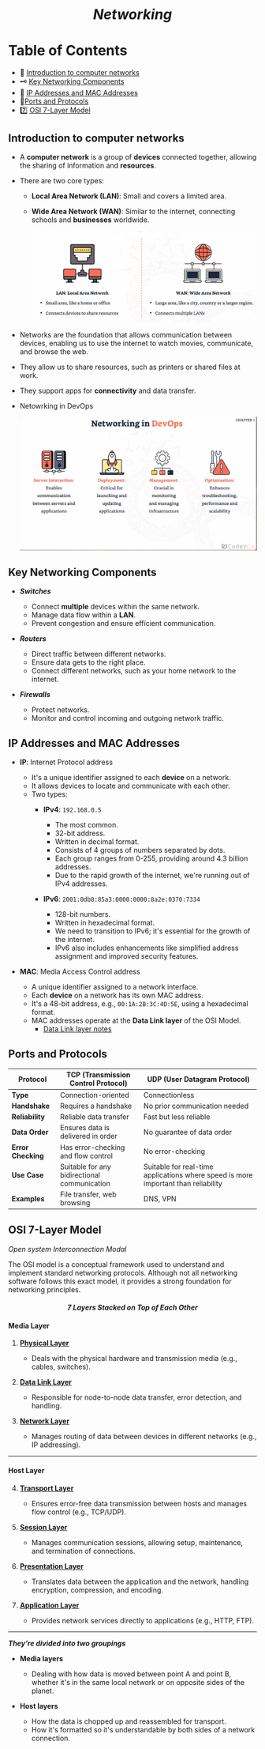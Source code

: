 <h1 align="center"><em>Networking</em></h1>

# Table of Contents

- 📖 [Introduction to computer networks](#introduction-to-computer-networks)
- 🗝️ [Key Networking Components ](#key-networking-components)
- 🔢 [IP Addresses and MAC Addresses ](#ip-addresses-and-mac-addresses )
- 🚦[Ports and Protocols](#ports-and-protocols)
- 7️⃣ [OSI 7-Layer Model](#osi-7-layer-model)



## Introduction to computer networks

- A **computer network** is a group of **devices** connected together, allowing the sharing of information and **resources**.

- There are two core types:
  - **Local Area Network (LAN)**: Small and covers a limited area.
  - **Wide Area Network (WAN)**: Similar to the internet, connecting schools and **businesses** worldwide.

    ![Data Link Diagram](./assets/lan-wan.png)

- Networks are the foundation that allows communication between devices, enabling us to use the internet to watch movies, communicate, and browse the web.

- They allow us to share resources, such as printers or shared files at work.

- They support apps for **connectivity** and data transfer.


- Netowrking in DevOps
  
  <img align="center">![Data Link Diagram](./assets/intro-to-computer-networking-one.png)</img>
  

## Key Networking Components 

- ***Switches***
   - Connect **multiple** devices within the same network.
   - Manage data flow within a **LAN**.
   - Prevent congestion and ensure efficient communication.

- ***Routers*** 
   - Direct traffic between different networks.
   - Ensure data gets to the right place.
   - Connect different networks, such as your home network to the internet.

- ***Firewalls***
   - Protect networks.
   - Monitor and control incoming and outgoing network traffic.


## IP Addresses and MAC Addresses

- **IP**: Internet Protocol address
   - It's a unique identifier assigned to each **device** on a network.
   - It allows devices to locate and communicate with each other.
   - Two types: 
      - **IPv4**: `192.168.0.5`
         - The most common.
         - 32-bit address.
         - Written in decimal format.
         - Consists of 4 groups of numbers separated by dots.
         - Each group ranges from 0-255, providing around 4.3 billion addresses.
         - Due to the rapid growth of the internet, we're running out of IPv4 addresses.
         
      - **IPv6**: `2001:0db8:85a3:0000:0000:8a2e:0370:7334`
         - 128-bit numbers.
         - Written in hexadecimal format.
         - We need to transition to IPv6; it's essential for the growth of the internet.
         - IPv6 also includes enhancements like simplified address assignment and improved security features.


- **MAC**: Media Access Control address
   - A unique identifier assigned to a network interface.
   - Each **device** on a network has its own MAC address.
   - It's a 48-bit address, e.g., `00:1A:2B:3C:4D:5E`, using a hexadecimal format.
   - MAC addresses operate at the **Data Link layer** of the OSI Model.
      - [Data Link layer notes](./notes/data-link-layer.md)


## Ports and Protocols

| **Protocol** | **TCP (Transmission Control Protocol)**                    | **UDP (User Datagram Protocol)**                |
|--------------|------------------------------------------------------------|------------------------------------------------|
| **Type**     | Connection-oriented                                         | Connectionless                                |
| **Handshake**| Requires a handshake                                        | No prior communication needed                 |
| **Reliability**| Reliable data transfer                                    | Fast but less reliable                        |
| **Data Order**| Ensures data is delivered in order                         | No guarantee of data order                    |
| **Error Checking**| Has error-checking and flow control                     | No error-checking                             |
| **Use Case** | Suitable for any bidirectional communication                | Suitable for real-time applications where speed is more important than reliability |
| **Examples** | File transfer, web browsing                                | DNS, VPN                                      |



   
## OSI 7-Layer Model

*Open system Interconnection Modal*

The OSI model is a conceptual framework used to understand and implement standard networking protocols. Although not all networking software follows this exact model, it provides a strong foundation for networking principles.

<h4 align="center"><em>7 Layers Stacked on Top of Each Other</em></h4>


#### **Media Layer**

1. **[Physical Layer](./notes/physical-layer.md)**  
   - Deals with the physical hardware and transmission media (e.g., cables, switches).

2. **[Data Link Layer](./notes/data-link-layer.md)**  
   - Responsible for node-to-node data transfer, error detection, and handling.

3. **[Network Layer](./notes/network-layer.md)**  
   - Manages routing of data between devices in different networks (e.g., IP addressing).

---

#### **Host Layer**

4. **[Transport Layer](./notes/transport-layer.md)**  
   - Ensures error-free data transmission between hosts and manages flow control (e.g., TCP/UDP).

5. **[Session Layer](./notes/session-layer.md)**  
   - Manages communication sessions, allowing setup, maintenance, and termination of connections.

6. **[Presentation Layer](./notes/presentation-layer.md)**  
   - Translates data between the application and the network, handling encryption, compression, and encoding.

7. **[Application Layer](./notes/application-layer.md)**  
   - Provides network services directly to applications (e.g., HTTP, FTP).


---

***They’re divided into two groupings***

- **Media layers**
    - Dealing with how data is moved between point A and point B, whether it's in the same local network or on opposite sides of the planet.
    
- **Host layers**
    - How the data is chopped up and reassembled for transport.
    - How it's formatted so it's understandable by both sides of a network connection.
